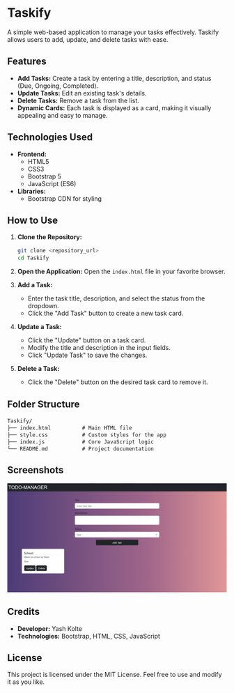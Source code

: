# Taskify

A simple web-based application to manage your tasks effectively. Taskify allows users to add, update, and delete tasks with ease.

## Features

- **Add Tasks:** Create a task by entering a title, description, and status (Due, Ongoing, Completed).
- **Update Tasks:** Edit an existing task's details.
- **Delete Tasks:** Remove a task from the list.
- **Dynamic Cards:** Each task is displayed as a card, making it visually appealing and easy to manage.

## Technologies Used

- **Frontend:**
  - HTML5
  - CSS3
  - Bootstrap 5
  - JavaScript (ES6)
- **Libraries:**
  - Bootstrap CDN for styling

## How to Use

1. **Clone the Repository:**
   ```bash
   git clone <repository_url>
   cd Taskify
   ```

2. **Open the Application:**
   Open the `index.html` file in your favorite browser.

3. **Add a Task:**
   - Enter the task title, description, and select the status from the dropdown.
   - Click the "Add Task" button to create a new task card.

4. **Update a Task:**
   - Click the "Update" button on a task card.
   - Modify the title and description in the input fields.
   - Click "Update Task" to save the changes.

5. **Delete a Task:**
   - Click the "Delete" button on the desired task card to remove it.

## Folder Structure

```
Taskify/
├── index.html          # Main HTML file
├── style.css           # Custom styles for the app
├── index.js            # Core JavaScript logic
└── README.md           # Project documentation
```

## Screenshots

![Taskify UI](screenshot.png)

## Credits

- **Developer:** Yash Kolte
- **Technologies:** Bootstrap, HTML, CSS, JavaScript

## License

This project is licensed under the MIT License. Feel free to use and modify it as you like.
